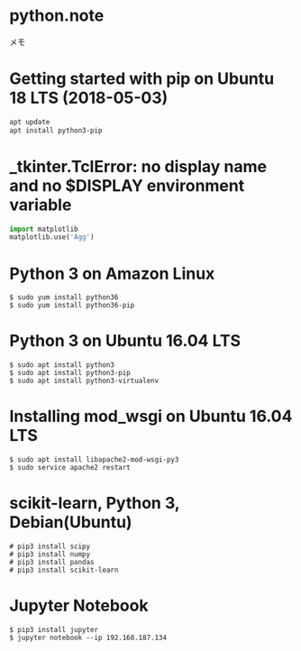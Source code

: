 # python.note ######################

メモ

# Getting started with pip on Ubuntu 18 LTS (2018-05-03) ######################

```bash
apt update
apt install python3-pip
```

# _tkinter.TclError: no display name and no $DISPLAY environment variable ######################

```python
import matplotlib
matplotlib.use('Agg')
```

# Python 3 on Amazon Linux ######################

```
$ sudo yum install python36
$ sudo yum install python36-pip
```

# Python 3 on Ubuntu 16.04 LTS ######################

```
$ sudo apt install python3
$ sudo apt install python3-pip
$ sudo apt install python3-virtualenv
```

# Installing mod_wsgi on Ubuntu 16.04 LTS ######################

```
$ sudo apt install libapache2-mod-wsgi-py3
$ sudo service apache2 restart
```

# scikit-learn, Python 3, Debian(Ubuntu) ######################

```
# pip3 install scipy
# pip3 install numpy
# pip3 install pandas
# pip3 install scikit-learn
```

# Jupyter Notebook

```
$ pip3 install jupyter
$ jupyter notebook --ip 192.168.187.134
```










